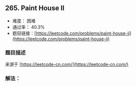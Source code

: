 ## 265. Paint House II

- 难度： 困难
- 通过率： 40.3%
- 题目链接：[https://leetcode.com/problems/paint-house-ii](https://leetcode.com/problems/paint-house-ii)


### 题目描述

来源于 [https://leetcode-cn.com/](https://leetcode-cn.com/)



### 解法：